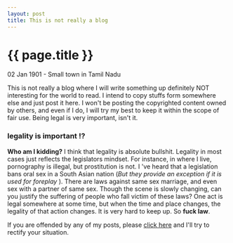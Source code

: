 ```yaml
---
layout: post
title: This is not really a blog
---
```


{{ page.title }}
================

<p class="meta">02 Jan 1901 - Small town in Tamil Nadu</p>

This is not really a blog where I will write something up definitely NOT interesting for the world to read. I intend to copy stuffs form somewhere else and just post it here. I won't be posting the copyrighted content owned by others, and even if I do, I will try my best to keep it within the scope of fair use. Being legal is very important, isn't it. 
### legality is important !? 
**Who am I kidding?** I think that legality is absolute bullshit. Legality in most cases just reflects the legislators mindset. For instance, in where I live, pornography is illegal, but prostitution is not. I 've heard that a legislation bans oral sex in a South Asian nation (*But they provide an exception if it is used for foreplay* ).  There are laws against same sex marriage, and even sex with a partner of same sex. Though the scene is slowly changing, can you justify the suffering of people who fall victim of these laws? One act is legal somewhere at some time, but when the time and place changes, the legality of that action changes. It is very hard to keep up. 
So **fuck law**. 

If you are offended by any of my posts, please [click here](https://encyclopediadramatica.se/Offended) and I'll try to rectify your situation. 
